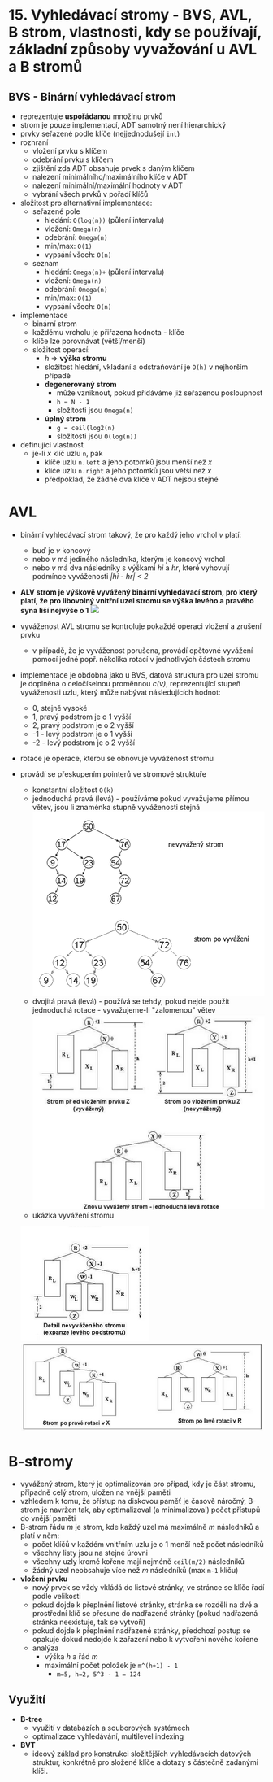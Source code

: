 # 15. Vyhledávací stromy - BVS, AVL, B strom, vlastnosti, kdy se používají, základní způsoby vyvažování u AVL a B stromů

## BVS - Binární vyhledávací strom
- reprezentuje **uspořádanou** množinu prvků
- strom je pouze implementací, ADT samotný není hierarchický
- prvky seřazené podle klíče (nejjednodušejí `int`)
- rozhraní
    - vložení prvku s klíčem
    - odebrání prvku s klíčem
    - zjištění zda ADT obsahuje prvek s daným klíčem
    - nalezení minimálního/maximálního klíče v ADT
    - nalezení minimální/maximální hodnoty v ADT
    - vybrání všech prvků v pořadí klíčů
- složitost pro alternativní implementace:
    - seřazené pole
        - hledání: `O(log(n))` (půlení intervalu)
        - vložení: `Omega(n)`
        - odebrání: `Omega(n)`
        - min/max: `O(1)`
        - vypsání všech: `O(n)`
    - seznam
         - hledání: `Omega(n)+` (půlení intervalu)
        - vložení: `Omega(n)`
        - odebrání: `Omega(n)`
        - min/max: `O(1)`
        - vypsání všech: `O(n)`
- implementace
    - binární strom
    - každému vrcholu je přiřazena hodnota - klíče
    - klíče lze porovnávat (větší/menší)
    - složitost operací:
        - _h_ => **výška stromu**
        - složitost hledání, vkládání a odstraňování je `O(h)` v nejhorším případě
        - **degenerovaný strom**
            - může vzniknout, pokud přidáváme již seřazenou posloupnost
            - `h = N - 1`
            - složitosti jsou `Omega(n)`
        - **úplný strom**
            - `g = ceil(log2(n)`
            - složitosti jsou `O(log(n))`
- definující vlastnost
    - je-li *x* klíč uzlu `n`, pak
        - klíče uzlu `n.left` a jeho potomků jsou menší než *x*
        - klíče uzlu `n.right` a jeho potomků jsou větší než *x*
        - předpoklad, že žádné dva klíče v ADT nejsou stejné

# AVL
- binární vyhledávací strom takový, že pro každý jeho vrchol *v* platí:
    - buď je *v* koncový
    - nebo *v* má jediného následníka, kterým je koncový vrchol
    - nebo *v* má dva následníky s výškami *hi* a *hr*, které vyhovují podmínce vyváženosti *|hi - hr| < 2*
- **ALV strom je výškově vyvážený binární vyhledávací strom, pro který platí, že pro libovolný vnitřní uzel stromu se výška levého a pravého syna liší nejvýše o 1**
![](avl_ex.png)

- vyváženost AVL stromu se kontroluje pokaždé operaci vložení a zrušení prvku
    - v případě, že je vyváženost porušena, provádí opětovné vyvážení pomocí jedné popř. několika rotací v jednotlivých částech stromu
- implementace je obdobná jako u BVS, datová struktura pro uzel stromu je doplněna o celočíselnou proměnnou *c(v)*, reprezentující stupeň vyváženosti uzlu, který může nabývat následujících hodnot:
    - 0, stejně vysoké
    - 1, pravý podstrom je o 1 vyšší
    - 2, pravý podstrom je o 2 vyšší
    - -1 - levý podstrom je o 1 vyšší
    - -2 - levý podstrom je o 2 vyšší
- rotace je operace, kterou se obnovuje vyváženost stromu
- provádí se přeskupením pointerů ve stromové struktuře
    - konstantní složitost `O(k)`
    - jednoduchá pravá (levá) - používáme pokud vyvažujeme přímou větev, jsou li znaménka stupně vyváženosti stejná
    ![](img/avl_ex.png)
    - dvojitá pravá (levá) - používá se tehdy, pokud nejde použít jednoduchá rotace - vyvažujeme-li "zalomenou" větev
    ![](img/avl_ex_2.png)
    - ukázka vyvážení stromu
    
    ![](img/rot_1.png)
    ![](img/rot_2.png)

# B-stromy
- vyvážený strom, který je optimalizován pro případ, kdy je část stromu, případně celý strom, uložen na vnější paměti
- vzhledem k tomu, že přístup na diskovou paměť je časově náročný, B-strom je navržen tak, aby optimalizoval (a minimalizoval) počet přístupů do vnější paměti
- B-strom řádu *m* je strom, kde každý uzel má maximálně *m* následníků a platí v něm:
    - počet klíčů v každém vnitřním uzlu je o 1 menší než počet následníků
    - všechny listy jsou na stejné úrovni
    - všechny uzly kromě kořene mají nejméně `ceil(m/2)` následníků
    - žádný uzel neobsahuje více než *m* následníků (max `m-1` klíču)
- **vložení prvku**
    - nový prvek se vždy vkládá do listové stránky, ve stránce se klíče řadí podle velikosti
    - pokud dojde k přeplnění listové stránky, stránka se rozdělí na dvě a prostřední klíč se přesune do nadřazené stránky (pokud nadřazená stránka neexistuje, tak se vytvoří)
    - pokud dojde k přeplnění nadřazené stránky, předchozí postup se opakuje dokud nedojde k zařazení nebo k vytvoření nového kořene
    - analýza
        - výška *h* a řád *m*
        - maximální počet položek je `m^(h+1) - 1`
            - `m=5, h=2, 5^3 - 1 = 124`
## Využití

- **B-tree**
    - využití v databázích a souborových systémech
    - optimalizace vyhledávání, multilevel indexing 
- **BVT**
    - ideový základ pro konstrukci složitějších vyhledávacích datových struktur, konkrétně pro složené klíče a dotazy s částečně zadanými klíči.
